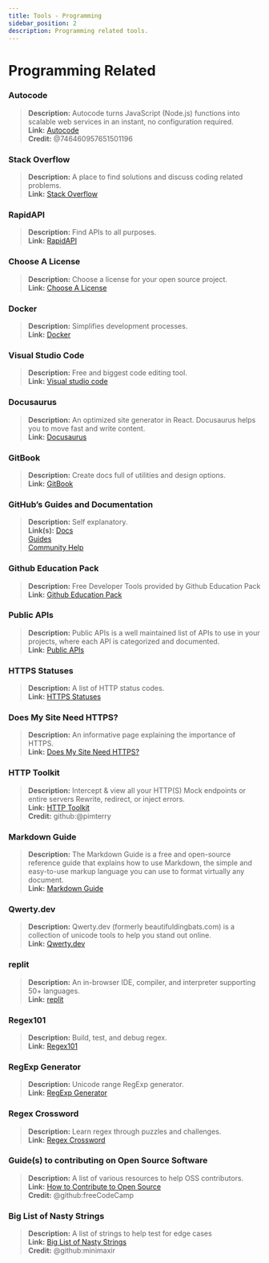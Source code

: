 ```yaml
---
title: Tools - Programming
sidebar_position: 2
description: Programming related tools.
---
```


# Programming Related

### **Autocode**
> __Description:__ Autocode turns JavaScript (Node.js) functions into scalable web services in an instant, no configuration required.   <br/>
__Link:__ [Autocode](https://autocode.com/)  <br/>
__Credit:__ @746460957651501196

### **Stack Overflow**
> __Description:__ A place to find solutions and discuss coding related problems.  <br/>
__Link:__ [Stack Overflow](https://stackoverflow.com/)

### **RapidAPI**
> __Description:__ Find APIs to all purposes.  <br/>
__Link:__ [RapidAPI](https://rapidapi.com/)

### **Choose A License**
> __Description:__ Choose a license for your open source project.   <br/>
__Link:__ [Choose A License](https://choosealicense.com/)

### **Docker**
> __Description:__ Simplifies development processes.   <br/>
__Link:__ [Docker](https://www.docker.com/)

### **Visual Studio Code**
> __Description:__ Free and biggest code editing tool. <br/>
__Link:__ [Visual studio code](https://code.visualstudio.com)  

### **Docusaurus**
> __Description:__ An optimized site generator in React. Docusaurus helps you to move fast and write content.   <br/>
__Link:__ [Docusaurus](https://docusaurus.io/)

### **GitBook**
> __Description:__ Create docs full of utilities and design options.  <br/>
__Link:__ [GitBook](https://www.gitbook.com/)

### **GitHub’s Guides and Documentation**
> __Description:__ Self explanatory.   <br/>
__Link(s):__ 
[Docs](https://docs.github.com/en)   <br/>
[Guides](https://guides.github.com/)   <br/>
[Community Help](https://github.community/)

### **Github Education Pack**
> __Description:__ Free Developer Tools provided by Github Education Pack   <br/>
__Link:__ [Github Education Pack](https://education.github.com/)

### **Public APIs**
> __Description:__ Public APIs is a well maintained list of APIs to use in your projects, where each API is categorized and documented.   <br/>
__Link:__ [Public APIs](https://github.com/public-apis/public-apis)

### **HTTPS Statuses**
> __Description:__ A list of HTTP status codes.   <br/>
__Link:__ [HTTPS Statuses](https://httpstatuses.com/)

### **Does My Site Need HTTPS?**
> __Description:__ An informative page explaining the importance of HTTPS.  <br/>
__Link:__ [Does My Site Need HTTPS?](https://doesmysiteneedhttps.com/)

### **HTTP Toolkit**
> __Description:__ Intercept & view all your HTTP(S) Mock endpoints or entire servers Rewrite, redirect, or inject errors.  <br/>
__Link:__ [HTTP Toolkit](https://httptoolkit.tech/)  <br/>
__Credit:__ github:@pimterry

### **Markdown Guide**
> __Description:__ The Markdown Guide is a free and open-source reference guide that explains how to use Markdown, the simple and easy-to-use markup language you can use to format virtually any document.   <br/>
__Link:__ [Markdown Guide](https://www.markdownguide.org/)

### **Qwerty.dev**
> __Description:__ Qwerty.dev (formerly beautifuldingbats.com) is a collection of unicode tools to help you stand out online.   <br/>
__Link:__ [Qwerty.dev](https://qwerty.dev/)

### **replit**
> __Description:__ An in-browser IDE, compiler, and interpreter supporting 50+ languages.   <br/>
__Link:__ [replit](https://replit.com/)

### **Regex101**
> __Description:__ Build, test, and debug regex.   <br/>
__Link:__ [Regex101](https://regex101.com/)

### **RegExp Generator**
> __Description:__ Unicode range RegExp generator.   <br/>
__Link:__ [RegExp Generator](https://apps.timwhitlock.info/js/regex#)

### **Regex Crossword**
> __Description:__ Learn regex through puzzles and challenges.   <br/>
__Link:__ [Regex Crossword](https://regexcrossword.com/)

### **Guide(s) to contributing on Open Source Software**
> __Description:__ A list of various resources to help OSS contributors. <br/>
__Link:__ [How to Contribute to Open Source](https://github.com/freeCodeCamp/how-to-contribute-to-open-source) <br/>
__Credit:__ @github:freeCodeCamp

### **Big List of Nasty Strings**
> __Description:__ A list of strings to help test for edge cases <br/>
__Link:__ [Big List of Nasty Strings](https://github.com/minimaxir/big-list-of-naughty-strings) <br/>
__Credit:__ @github:minimaxir
